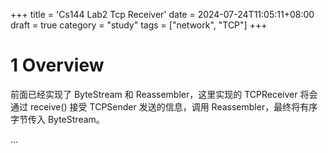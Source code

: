 +++
title = 'Cs144 Lab2 Tcp Receiver'
date = 2024-07-24T11:05:11+08:00
draft = true
category = "study"
tags = ["network", "TCP"]
+++

# 1 Overview
前面已经实现了 ByteStream 和 Reassembler，这里实现的 TCPReceiver 将会通过 receive() 接受 TCPSender 发送的信息，调用 Reassembler，最终将有序字节传入 ByteStream。

...

